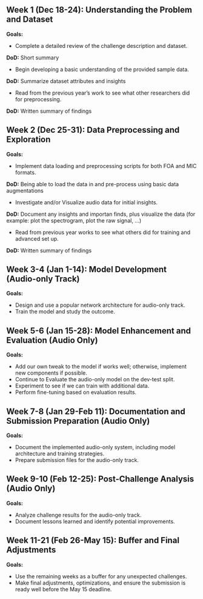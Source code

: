 ## Week 1 (Dec 18-24): Understanding the Problem and Dataset

**Goals:**
- Complete a detailed review of the challenge description and dataset.
  
**DoD:** Short summary
  
- Begin developing a basic understanding of the provided sample data.
  
**DoD:** Summarize dataset attributes and insights

- Read from the previous year’s work to see what other researchers did for preprocessing.
  
**DoD:** Written summary of findings

## Week 2 (Dec 25-31): Data Preprocessing and Exploration

**Goals:**
- Implement data loading and preprocessing scripts for both FOA and MIC formats.
  
**DoD:** Being able to load the data in and pre-process using basic data augmentations

- Investigate and/or Visualize audio data for initial insights.
  
**DoD:** Document any insights and importan finds, plus visualize the data (for example: plot the spectrogram, plot the raw signal, ...)

- Read from previous year works to see what others did for training and advanced set up.
  
**DoD:** Written summary of findings


## Week 3-4 (Jan 1-14): Model Development (Audio-only Track)

**Goals:**
- Design and use a popular network architecture for audio-only track.
- Train the model and study the outcome.

## Week 5-6 (Jan 15-28): Model Enhancement and Evaluation (Audio Only)

**Goals:**
- Add our own tweak to the model if works well; otherwise, implement new components if possible.
- Continue to Evaluate the audio-only model on the dev-test split.
- Experiment to see if we can train with additional data.
- Perform fine-tuning based on evaluation results.

## Week 7-8 (Jan 29-Feb 11): Documentation and Submission Preparation (Audio Only)

**Goals:**
- Document the implemented audio-only system, including model architecture and training strategies.
- Prepare submission files for the audio-only track.

## Week 9-10 (Feb 12-25): Post-Challenge Analysis (Audio Only)

**Goals:**
- Analyze challenge results for the audio-only track.
- Document lessons learned and identify potential improvements.

## Week 11-21 (Feb 26-May 15): Buffer and Final Adjustments

**Goals:**
- Use the remaining weeks as a buffer for any unexpected challenges.
- Make final adjustments, optimizations, and ensure the submission is ready well before the May 15 deadline.
